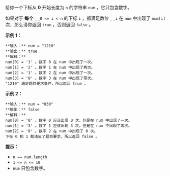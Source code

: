 给你一个下标从 **0**  开始长度为 `n` 的字符串 `num` ，它只包含数字。

如果对于 **每个** _ _`0 <= i < n` 的下标 `i` ，都满足数位 _ _`i` 在 `num` 中出现了
`num[i]`次，那么请你返回 `true` ，否则返回 `false` 。



**示例 1：**

    
    
    **输入：** num = "1210"
    **输出：** true
    **解释：**
    num[0] = '1' 。数字 0 在 num 中出现了一次。
    num[1] = '2' 。数字 1 在 num 中出现了两次。
    num[2] = '1' 。数字 2 在 num 中出现了一次。
    num[3] = '0' 。数字 3 在 num 中出现了零次。
    "1210" 满足题目要求条件，所以返回 true 。
    

**示例 2：**

    
    
    **输入：** num = "030"
    **输出：** false
    **解释：**
    num[0] = '0' 。数字 0 应该出现 0 次，但是在 num 中出现了一次。
    num[1] = '3' 。数字 1 应该出现 3 次，但是在 num 中出现了零次。
    num[2] = '0' 。数字 2 在 num 中出现了 0 次。
    下标 0 和 1 都违反了题目要求，所以返回 false 。
    



**提示：**

  * `n == num.length`
  * `1 <= n <= 10`
  * `num` 只包含数字。

